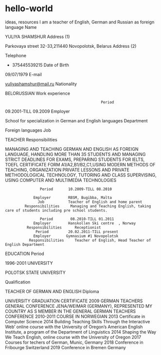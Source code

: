 # hello-world
 ideas, resources
I am a teacher of English, German and Russian as foreign language
Name

YULIYA SHAMSHUR
Address (1)

Parkovaya street 32-33,211440 Novopolotsk, Belarus
Address (2)


Telephone

+ 375445539215
Date of Birth

09/07/1979
E-mail

yuliyashamshur@mail.ru
Nationality

BELORUSSIAN
Work experience





                                                Period

09.2001-TILL 09.2009
Employer

School for specialization in German and English languages
Department

Foreign languages
Job

TEACHER
Responsibilities

MANAGING AND TEACHING GERMAN AND ENGLISH AS FOREIGN LANGUAGE, HANDLING MORE THAN 35 STUDENTS AND MANAGING STRICT DEADLINES FOR EXAMS, PREPARING STUDENTS FOR IELTS, TOEFL CERTIFICATE FORM A1/A2,B1/B2,C1,USING MODERN METHODS OF TEACHING, ORGANIZATION PRIVATE LESSONS AND PRIVATE METHODOLOGICAL TECHNOLOGY, TUTORING AND CLASS SUPERVISING, USING COMPUTER AND MULTIMEDIA TECHNOLOGIES

                    Period       10.2009-TILL 08.2010

                 Employer        RBSM, Bugibba, Malta
                   Job           Teacher of English and home parent
             Responsibilities     Managing and Teaching English, taking care of students including pre school students.

                    Period        08.2010-TILL 01.2011
                 Employer        Hanskollen Ski centre	, Norway
              Responsibilities      Receptionist
                  Period         20.02.2011-TILL present
                 Employer       Gymnasium #1 Novopolotsk
               Responsibilities     Teacher of English, Head Teacher of English Department
EDUCATION
Period

1996-2001
UNIVERSITY

POLOTSK STATE UNIVERSITY



Qualification

TEACHER OF GERMAN AND ENGLISH
Diploma

UNIVERSITY GRADUATION CERTIFICATE
2009 GERMAN TEACHERS GENERAL CONFERENCE JENA/WEIMAR (GERMANY),
REPRESENTED MY COUNTRY AS S MEMBER IN THE GENERAL GERMAN TEACHERS CONFERENCE
2010-2011 COURSE IN NORWEGIAN
2013 Certificate in Computer Science 
2014 Building Teaching Skills Through the Interactive Web’ online course with the University of Oregon’s American English Institute, a program of the Department of Linguistics
2014 Shaping the Way We Teach English, online course with the University of Oregon
2017 Courses for techers of German, Munic, Germany
2018 Conference in Fribourge Switzerland
2019 Conference in Bremen Germany
